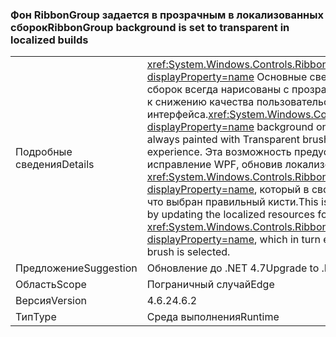 ### <a name="ribbongroup-background-is-set-to-transparent-in-localized-builds"></a><span data-ttu-id="3a70f-101">Фон RibbonGroup задается в прозрачным в локализованных сборок</span><span class="sxs-lookup"><span data-stu-id="3a70f-101">RibbonGroup background is set to transparent in localized builds</span></span>

|   |   |
|---|---|
|<span data-ttu-id="3a70f-102">Подробные сведения</span><span class="sxs-lookup"><span data-stu-id="3a70f-102">Details</span></span>|<span data-ttu-id="3a70f-103"><xref:System.Windows.Controls.Ribbon.RibbonGroup?displayProperty=name> Основные сведения о локализованных сборок всегда нарисованы с прозрачным кисти, что приводит к снижению качества пользовательского интерфейса.</span><span class="sxs-lookup"><span data-stu-id="3a70f-103"><xref:System.Windows.Controls.Ribbon.RibbonGroup?displayProperty=name> background on localized builds was always painted with Transparent brush, resulting in poor UI experience.</span></span> <span data-ttu-id="3a70f-104">Эта возможность предусмотрена во .NET 4,7 исправление WPF, обновив локализованные ресурсы для <xref:System.Windows.Controls.Ribbon.RibbonGroup?displayProperty=name>, который в свою очередь, гарантирует, что выбран правильный кисти.</span><span class="sxs-lookup"><span data-stu-id="3a70f-104">This is fixed in .NET 4.7 WPF fix by updating the localized resources for <xref:System.Windows.Controls.Ribbon.RibbonGroup?displayProperty=name>, which in turn ensures that the correct brush is selected.</span></span>|
|<span data-ttu-id="3a70f-105">Предложение</span><span class="sxs-lookup"><span data-stu-id="3a70f-105">Suggestion</span></span>|<span data-ttu-id="3a70f-106">Обновление до .NET 4.7</span><span class="sxs-lookup"><span data-stu-id="3a70f-106">Upgrade to .NET 4.7</span></span>|
|<span data-ttu-id="3a70f-107">Область</span><span class="sxs-lookup"><span data-stu-id="3a70f-107">Scope</span></span>|<span data-ttu-id="3a70f-108">Пограничный случай</span><span class="sxs-lookup"><span data-stu-id="3a70f-108">Edge</span></span>|
|<span data-ttu-id="3a70f-109">Версия</span><span class="sxs-lookup"><span data-stu-id="3a70f-109">Version</span></span>|<span data-ttu-id="3a70f-110">4.6.2</span><span class="sxs-lookup"><span data-stu-id="3a70f-110">4.6.2</span></span>|
|<span data-ttu-id="3a70f-111">Тип</span><span class="sxs-lookup"><span data-stu-id="3a70f-111">Type</span></span>|<span data-ttu-id="3a70f-112">Среда выполнения</span><span class="sxs-lookup"><span data-stu-id="3a70f-112">Runtime</span></span>|


